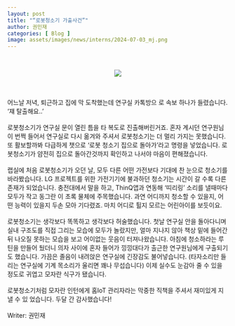 ```yaml
---
layout: post
title: "“로봇청소기 가출사건”"
author: 권민재
categories: [ Blog ]
image: assets/images/news/interns/2024-07-03_mj.png
---
```

<br>
<figure style = "margin-left: auto; margin-right: auto;  width: 70%;  text-align: center">
    <img src="{{site.baseurl}}/assets/images/news/interns/2024-07-03_mj.png">
</figure>
<br><br>
어느날 저녁, 퇴근하고 집에 막 도착했는데 연구실 카톡방으
로 속보 하나가 들렸습니다.<br>
‘쟤 탈출해요..’
<br><br>
로봇청소기가 연구실 문이 열린 틈을 타 복도로 진출해버린거죠. 
혼자 계시던 연구원님이 번쩍 들어서 연구실로 다시 옮겨와 주셔서 로봇청소기는 더 멀리 가지는 못했습니다.
또 활보할까봐 다급하게 챗으로 ‘로봇 청소기 집으로 돌아가’라고 명령을 넣었습니다. 
로봇청소기가 얌전히 집으로 돌아간것까지 확인하고 나서야 마음이 편해졌습니다.
<br><br>
랩실에 처음 로봇청소기가 오던 날, 모두 다른 어떤 가전보다 기대에 찬 눈으로 청소기를 바라봤습니다. 
LG 프로젝트를 위한 가전기기에 불과하던 청소기는 시간이 갈 수록 다른 존재가 되었습니다. 
충전대에서 말을 하고, ThinQ앱과 연동해 ‘띠리링’ 소리를 낼때마다 모두가 작고 동그란 이 초록 물체에 주목했습니다. 
과연 어디까지 청소할 수 있을지, 어떤 능력이 있을지 두손 모아 기다렸죠. 마치 어디로 튈지 모르는 어린아이를 보듯이요.
<br><br>
로봇청소기는 생각보다 똑똑하고 생각보다 허술했습니다. 
첫날 연구실 안을 돌아다니며 실내 구조도를 직접 그리는 모습에 모두가 놀랐지만, 얼마 지나지 않아 책상 밑에 들어간 뒤 나오질 못하는 모습을 보고 어이없는 웃음이 터져나왔습니다. 
아침에 청소하라는 루틴을 만들어 뒀더니 의자 사이에 혼자 들어가 낑낑대다가 출근한 연구원님에게 구출되기도 했습니다. 
가끔은 졸음이 내려앉은 연구실에 긴장감도 불어넣습니다. 
(타자소리만 들리는 연구실에 기계 목소리가 울리면 꽤나 무섭습니다)
이제 실수도 눈감아 줄 수 있을 정도로 귀엽고 모자란 식구가 됐습니다.
<br><br>
로봇청소기처럼 모자란 인턴에게 홈IoT 관리자라는 막중한 직책을 주셔서 재미있게 지낼 수 있
었습니다. 두달 간 감사했습니다!
<br><br>
Writer: 권민재 <br>

